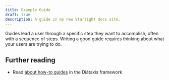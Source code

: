 ```yaml
---
title: Example Guide
draft: true
description: A guide in my new Starlight docs site.
---
```


Guides lead a user through a specific step they want to accomplish, often with a sequence of steps.
Writing a good guide requires thinking about what your users are trying to do.

## Further reading

- Read [about how-to guides](https://diataxis.fr/how-to-guides/) in the Diátaxis framework
